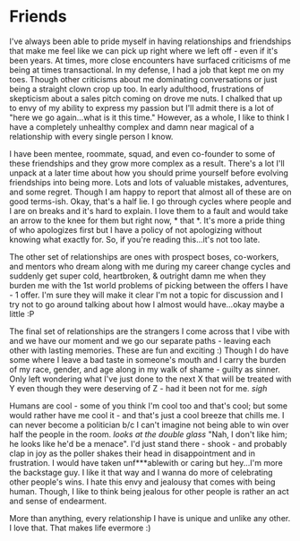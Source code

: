 # Friends

I've always been able to pride myself in having relationships and friendships that make me feel like we can pick up right where we left off - even if it's been years. At times, more close encounters have surfaced criticisms of me being at times transactional. In my defense, I had a job that kept me on my toes. Though other criticisms about me dominating conversations or just being a straight clown crop up too. In early adulthood, frustrations of skepticism about a sales pitch coming on drove me nuts. I chalked that up to envy of my ability to express my passion but I'll admit there is a lot of "here we go again...what is it this time." However, as a whole, I like to think I have a completely unhealthy complex and damn near magical of a relationship with every single person I know.

I have been mentee, roommate, squad, and even co-founder to some of these friendships and they grow more complex as a result. There's a lot I'll unpack at a later time about how you should prime yourself before evolving friendships into being more. Lots and lots of valuable mistakes, adventures, and some regret. Though I am happy to report that almost all of these are on good terms-ish. Okay, that's a half lie. I go through cycles where people and I are on breaks and it's hard to explain. I love them to a fault and would take an arrow to the knee for them but right now, * that *. It's more a pride thing of who apologizes first but I have a policy of not apologizing without knowing what exactly for. So, if you're reading this...it's not too late.

The other set of relationships are ones with prospect boses, co-workers, and mentors who dream along with me during my career change cycles and suddenly get super cold, heartbroken, & outright damn me when they burden me with the 1st world problems of picking between the offers I have - 1 offer. I'm sure they will make it clear I'm not a topic for discussion and I try not to go around talking about how I almost would have...okay maybe a little :P

The final set of relationships are the strangers I come across that I vibe with and we have our moment and we go our separate paths - leaving each other with lasting memories. These are fun and exciting :) Though I do have some where I leave a bad taste in someone's mouth and I carry the burden of my race, gender, and age along in my walk of shame - guilty as sinner. Only left wondering what I've just done to the next X that will be treated with Y even though they were deserving of Z - had it been not for me. *sigh*

Humans are cool - some of you think I'm cool too and that's cool; but some would rather have me cool it - and that's just a cool breeze that chills me. I can never become a politician b/c I can't imagine not being able to win over half the people in the room. *looks at the double glass* "Nah, I don't like him; he looks like he'd be a menace". I'd just stand there - shook - and probably clap in joy as the poller shakes their head in disappointment and in frustration. I would have taken unf***ablewith or caring but hey...I'm more the backstage guy. I like it that way and I wanna do more of celebrating other people's wins. I hate this envy and jealousy that comes with being human. Though, I like to think being jealous for other people is rather an act and sense of endearment.

More than anything, every relationship I have is unique and unlike any other. I love that. That makes life evermore :)
